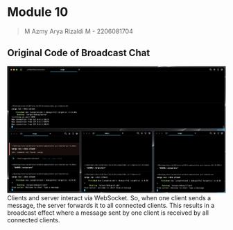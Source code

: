 # Module 10
> M Azmy Arya Rizaldi M - 2206081704

## Original Code of Broadcast Chat
<img src="img/async-1.png">
Clients and server interact via WebSocket. So, when one client sends a message, the server forwards it to all connected clients. This results in a broadcast effect where a message sent by one client is received by all connected clients.